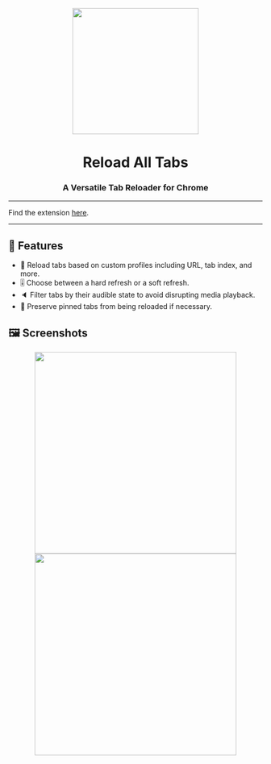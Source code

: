 <p align="center">
  <img src="https://github.com/lukamo1996/ReloadAllTabs/assets/52632596/93050208-4976-4228-9ab0-3db8d66d6df6" width="250">
  <h1 align="center">Reload All Tabs</h1>
  <h3 align="center">A Versatile Tab Reloader for Chrome</h3>
</p>

---

Find the extension [here](https://chromewebstore.google.com/detail/icncdnmkpbfelimpahkncfjdkdhgammm).

---

## 📑 Features
- 🔄 Reload tabs based on custom profiles including URL, tab index, and more.
- 🎚️ Choose between a hard refresh or a soft refresh.
- 🔈 Filter tabs by their audible state to avoid disrupting media playback.
- 📌 Preserve pinned tabs from being reloaded if necessary.

## 🖼️ Screenshots

<!-- Replace 'your-image-path' with the path to your actual screenshots. -->
<p align="center">
  <img src="https://github.com/lukamo1996/ReloadAllTabs/assets/52632596/880590e9-deeb-43fb-bb53-e06e2625c858" width="400px" height="400px">
  <img src="https://github.com/lukamo1996/ReloadAllTabs/assets/52632596/6a18c3fb-95ab-4e4d-bc5b-623e3d58ffe1" width="400px" height="400px">
</p>

